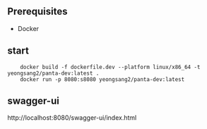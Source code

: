 ## Prerequisites
* Docker

## start 
```agsl
    docker build -f dockerfile.dev --platform linux/x86_64 -t yeongsang2/panta-dev:latest .
    docker run -p 8080:s8080 yeongsang2/panta-dev:latest
```

## swagger-ui
http://localhost:8080/swagger-ui/index.html
